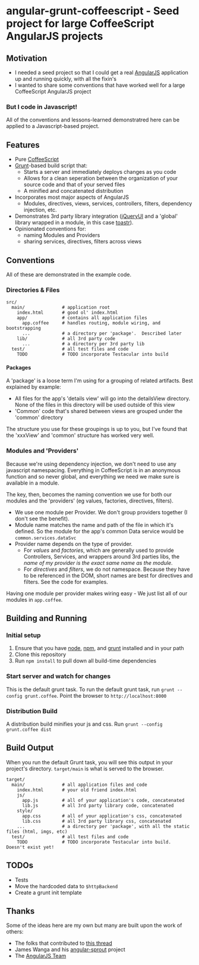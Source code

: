 # angular-grunt-coffeescript - Seed project for large CoffeeScript AngularJS projects

## Motivation

* I needed a seed project so that I could get a real [AngularJS](http://angularjs.org/) application up and running quickly, with all the fixin's
* I wanted to share some conventions that have worked well for a large CoffeeScript AngularJS project

### But I code in Javascript!

All of the conventions and lessons-learned demonstratred here can be applied to a Javascript-based project.  

## Features

* Pure [CoffeeScript](http://coffeescript.org/)
* [Grunt](http://gruntjs.com)-based build script that:
    * Starts a server and immediately deploys changes as you code
    * Allows for a clean seperation between the organization of your source code and that of your served files
    * A minified and concatenated distribution
* Incorporates most major aspects of AngularJS
    * Modules, directives, views, services, controllers, filters, dependency injection, etc.
* Demonstrates 3rd party library integration ([jQueryUI](http://jqueryui.com/) and a 'global' library wrapped in a module, in this case [toastr](http://codeseven.github.com/toastr/)).
* Opinionated conventions for:
    * naming Modules and Providers
    * sharing services, directives, filters across views

## Conventions

All of these are demonstrated in the example code.

### Directories & Files

    src/             
      main/              # application root
        index.html       # good ol' index.html
        app/             # contains all application files
          app.coffee     # handles routing, module wiring, and bootstrapping
          ...            # a directory per 'package'.  Described later
        lib/             # all 3rd party code
          ...            # a directory per 3rd party lib
      test/              # all test files and code
        TODO             # TODO incorporate Testacular into build

#### Packages

A 'package' is a loose term I'm using for a grouping of related artifacts.  Best explained by example:

* All files for the app's 'details view' will go into the detailsView directory.  None of the files in this directory will be used outside of this view
* 'Common' code that's shared between views are grouped under the 'common' directory

The structure you use for these groupings is up to you, but I've found that the 'xxxView' and 'common' structure has worked very well.

### Modules and 'Providers'

 Because we're using dependency injection, we don't need to use any javascript namespacing.  Everything in CoffeeScript is in an anonymous function and so never global, and everything we need we make sure is available in a module.

The key, then, becomes the naming convention we use for both our modules and the 'providers' (eg values, factories, directives, filters).

 - We use one module per Provider.  We don't group providers together (I don't see the benefit).
 - Module name matches the name and path of the file in which it's defined.  So the module for the app's common Data service would be `common.services.dataSvc`
 - Provider name depends on the type of provider.
     - For *values* and *factories*, which are generally used to provide Controllers, Services, and wrappers around 3rd parties libs, the *name of my provider is the exact same name as the module*.
     - For *directives* and *filters*, we do not namespace.  Because they have to be referenced in the DOM, short names are best for directives and filters.  See the code for examples.

 Having one module per provider makes wiring easy - We just list all of our modules in `app.coffee`.

## Building and Running

### Initial setup

1. Ensure that you have [node](http://nodejs.org/), [npm](https://npmjs.org/), and [grunt](http://gruntjs.com/) installed and in your path
1. Clone this repository
1. Run `npm install` to pull down all build-time dependencies

### Start server and watch for changes

This is the default grunt task.  To run the default grunt task, run `grunt --config grunt.coffee`.  Point the browser to `http://localhost:8000`

### Distribution Build

A distribution build minifies your js and css.  Run `grunt --config grunt.coffee dist`

## Build Output

When you run the default Grunt task, you will see this output in your project's directory.  `target/main` is what is served to the browser.

    target/             
      main/              # all application files and code
        index.html       # your old friend index.html
        js/
          app.js         # all of your application's code, concatenated
          lib.js         # all 3rd party library code, concatenated
        style/
          app.css        # all of your application's css, concatenated
          lib.css        # all 3rd party library css, concatenated
        ...              # a directory per 'package', with all the static files (html, imgs, etc)
      test/              # all test files and code
        TODO             # TODO incorporate Testacular into build.  Doesn't exist yet!

## TODOs

 - Tests
 - Move the hardcoded data to `$httpBackend`
 - Create a grunt init template

## Thanks

Some of the ideas here are my own but many are built upon the work of others:

* The folks that contributed to [this thread](https://groups.google.com/forum/#!topic/angular/O_3mlKiW-OQ/discussion)
* James Wanga and his [angular-sprout](https://github.com/thedigitalself/angular-sprout) project
* The [AngularJS Team](https://github.com/angular/angular.js/graphs/contributors)